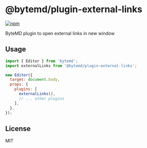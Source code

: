# @bytemd/plugin-external-links

[![npm](https://img.shields.io/npm/v/@bytemd/plugin-external-links.svg)](https://npm.im/@bytemd/plugin-external-links)

ByteMD plugin to open external links in new window

## Usage

```js
import { Editor } from 'bytemd';
import externalLinks from '@bytemd/plugin-external-links';

new Editor({
  target: document.body,
  props: {
    plugins: [
      externalLinks(),
      // ... other plugins
    ],
  },
});
```

## License

MIT
